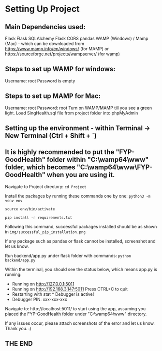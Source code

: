 # Setting Up Project

## Main Dependencies used:
Flask
Flask SQLAlchemy
Flask CORS
pandas
WAMP (Windows) / Mamp (Mac) - which can be downloaded from https://www.mamp.info/en/windows/ (for MAMP) or https://sourceforge.net/projects/wampserver/ (for wamp)


## Steps to set up WAMP for windows:
Username: root
Password is empty


## Steps to set up MAMP for Mac:
Username: root
Password: root
Turn on WAMP/MAMP till you see a green light.
Load SingHealth.sql file from project folder into phpMyAdmin


## Setting up the environment - within Terminal -> New Terminal (Ctrl + Shift + `)
## It is highly recommended to put the "FYP-GoodHealth" folder within "C:\wamp64\www" folder, which becomes "C:\wamp64\www\FYP-GoodHealth" when you are using it.

Navigate to Project directory:
```cd Project```

Install the packages by running these commands one by one:
```python3 -m venv env```

```source env/bin/activate```

```pip install -r requirements.txt```

Following this command, successful packages installed should be as shown in `img/successful_pip_installation.png`

If any package such as pandas or flask cannot be installed, screenshot and let us know. 

Run backend/app.py under flask folder with commands: 
```python backend/app.py```

Within the terminal, you should see the status below, which means app.py is running:

 * Running on http://127.0.0.1:5011
 * Running on http://192.168.3.147:5011
Press CTRL+C to quit
 * Restarting with stat * Debugger is active!
 * Debugger PIN: xxx-xxx-xxx

Navigate to: http://localhost:5011/ to start using the app, assuming you placed the FYP-GoodHealth folder under "C:\wamp64\www" directory.


If any issues occur, please attach screenshots of the error and let us know. Thank you. :)
## THE END
